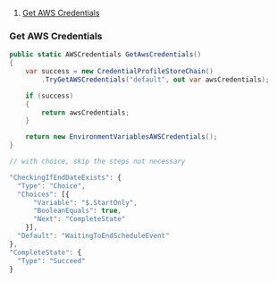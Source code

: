 1. [Get AWS Credentials](#get-aws-credentials)


### Get AWS Credentials

```csharp
public static AWSCredentials GetAwsCredentials()
{
    var success = new CredentialProfileStoreChain()
        .TryGetAWSCredentials("default", out var awsCredentials);

    if (success)
    {
        return awsCredentials;
    }

    return new EnvironmentVariablesAWSCredentials();
}

```


```javascript
// with choice, skip the steps not necessary

"CheckingIfEndDateExists": {
  "Type": "Choice",
  "Choices": [{
      "Variable": "$.StartOnly",
      "BooleanEquals": true,
      "Next": "CompleteState"
    }],
  "Default": "WaitingToEndScheduleEvent"
},
"CompleteState": {
  "Type": "Succeed"
}


```
